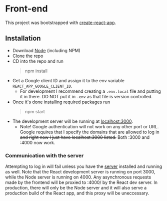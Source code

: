 # Front-end

This project was bootstrapped with [create-react-app](https://github.com/facebook/create-react-app).

## Installation

* Download [Node](https://nodejs.org/) (including NPM)
* Clone the repo
* CD into the repo and run
  > npm install
* Get a Google client ID and assign it to the env variable `REACT_APP_GOOGLE_CLIENT_ID`.
  * For development I recommend creating a `.env.local` file and putting it in there. DO NOT put it in `.env` as that file is version controlled.
* Once it's done installing required packages run
  > npm start
* The development server will be running at [localhost:3000](http://localhost:3000).
  * Note! Google authentication will not work on any other port or URL. Google requires that I specify the domains that are allowed to log in ~~and right now I just have localhost:3000 listed.~~ Both :3000 and :4000 now work.

### Communication with the server

Attempting to log in will fail unless you have the [server](https://github.com/gregdumb/cs160-server) installed and running as well. Note that the React development server is running on port 3000, while the Node server is running on 4000. Any asynchronous requests made by the frontend will be proxied to :4000/ by the React dev server. In production, there will only be the Node server and it will also serve a production build of the React app, and this proxy will be uneccessary.